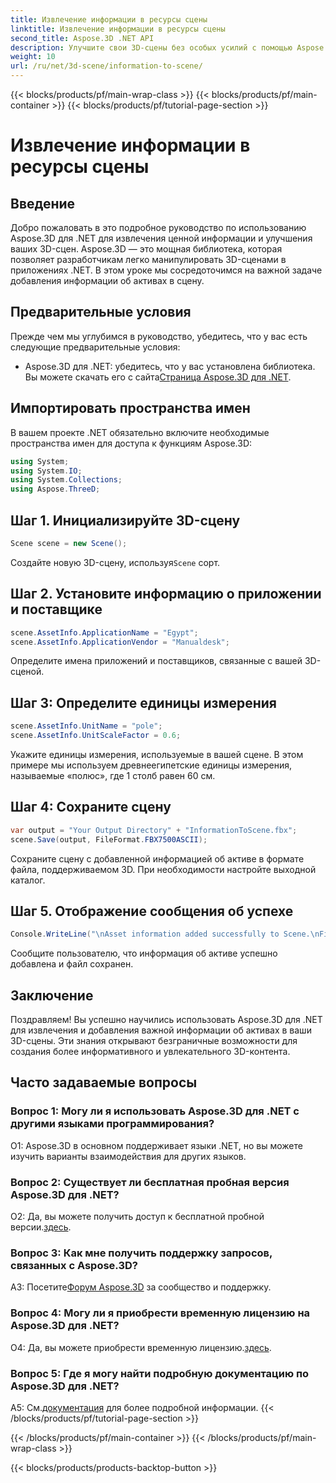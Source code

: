 ```yaml
---
title: Извлечение информации в ресурсы сцены
linktitle: Извлечение информации в ресурсы сцены
second_title: Aspose.3D .NET API
description: Улучшите свои 3D-сцены без особых усилий с помощью Aspose.3D для .NET. Научитесь шаг за шагом добавлять ценную информацию об активах. Загрузите сейчас и наслаждайтесь динамичным 3D-изображением.
weight: 10
url: /ru/net/3d-scene/information-to-scene/
---
```


{{< blocks/products/pf/main-wrap-class >}}
{{< blocks/products/pf/main-container >}}
{{< blocks/products/pf/tutorial-page-section >}}

# Извлечение информации в ресурсы сцены

## Введение

Добро пожаловать в это подробное руководство по использованию Aspose.3D для .NET для извлечения ценной информации и улучшения ваших 3D-сцен. Aspose.3D — это мощная библиотека, которая позволяет разработчикам легко манипулировать 3D-сценами в приложениях .NET. В этом уроке мы сосредоточимся на важной задаче добавления информации об активах в сцену.

## Предварительные условия

Прежде чем мы углубимся в руководство, убедитесь, что у вас есть следующие предварительные условия:

-  Aspose.3D для .NET: убедитесь, что у вас установлена библиотека. Вы можете скачать его с сайта[Страница Aspose.3D для .NET](https://releases.aspose.com/3d/net/).

## Импортировать пространства имен

В вашем проекте .NET обязательно включите необходимые пространства имен для доступа к функциям Aspose.3D:

```csharp
using System;
using System.IO;
using System.Collections;
using Aspose.ThreeD;
```

## Шаг 1. Инициализируйте 3D-сцену

```csharp
Scene scene = new Scene();
```

 Создайте новую 3D-сцену, используя`Scene` сорт.

## Шаг 2. Установите информацию о приложении и поставщике

```csharp
scene.AssetInfo.ApplicationName = "Egypt";
scene.AssetInfo.ApplicationVendor = "Manualdesk";
```

Определите имена приложений и поставщиков, связанные с вашей 3D-сценой.

## Шаг 3: Определите единицы измерения

```csharp
scene.AssetInfo.UnitName = "pole";
scene.AssetInfo.UnitScaleFactor = 0.6;
```

Укажите единицы измерения, используемые в вашей сцене. В этом примере мы используем древнеегипетские единицы измерения, называемые «полюс», где 1 столб равен 60 см.

## Шаг 4: Сохраните сцену

```csharp
var output = "Your Output Directory" + "InformationToScene.fbx";
scene.Save(output, FileFormat.FBX7500ASCII);
```

Сохраните сцену с добавленной информацией об активе в формате файла, поддерживаемом 3D. При необходимости настройте выходной каталог.

## Шаг 5. Отображение сообщения об успехе

```csharp
Console.WriteLine("\nAsset information added successfully to Scene.\nFile saved at " + output);
```

Сообщите пользователю, что информация об активе успешно добавлена и файл сохранен.

## Заключение

Поздравляем! Вы успешно научились использовать Aspose.3D для .NET для извлечения и добавления важной информации об активах в ваши 3D-сцены. Эти знания открывают безграничные возможности для создания более информативного и увлекательного 3D-контента.

## Часто задаваемые вопросы

### Вопрос 1: Могу ли я использовать Aspose.3D для .NET с другими языками программирования?

О1: Aspose.3D в основном поддерживает языки .NET, но вы можете изучить варианты взаимодействия для других языков.

### Вопрос 2: Существует ли бесплатная пробная версия Aspose.3D для .NET?

 О2: Да, вы можете получить доступ к бесплатной пробной версии.[здесь](https://releases.aspose.com/).

### Вопрос 3: Как мне получить поддержку запросов, связанных с Aspose.3D?

 A3: Посетите[Форум Aspose.3D](https://forum.aspose.com/c/3d/18) за сообщество и поддержку.

### Вопрос 4: Могу ли я приобрести временную лицензию на Aspose.3D для .NET?

 О4: Да, вы можете приобрести временную лицензию.[здесь](https://purchase.aspose.com/temporary-license/).

### Вопрос 5: Где я могу найти подробную документацию по Aspose.3D для .NET?

 A5: См.[документация](https://reference.aspose.com/3d/net/) для более подробной информации.
{{< /blocks/products/pf/tutorial-page-section >}}

{{< /blocks/products/pf/main-container >}}
{{< /blocks/products/pf/main-wrap-class >}}

{{< blocks/products/products-backtop-button >}}
